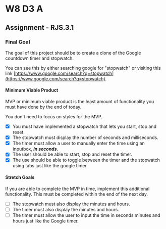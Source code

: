 # W8 D3 A

## Assignment - RJS.3.1

### Final Goal

The goal of this project should be to create a clone of the Google countdown timer and stopwatch.

You can see this by either searching google for "stopwatch" or visiting this link [https://www.google.com/search?q=stopwatch](https://www.google.com/search?q=stopwatch).

#### Minimum Viable Product

MVP or minimum viable product is the least amount of functionality you must have done by the end of today.

You don't need to focus on styles for the MVP.

- [x] You must have implemented a stopwatch that lets you start, stop and reset.
- [x] The stopwatch must display the number of seconds and milliseconds.
- [x] The timer must allow a user to manually enter the time using an inputbox, **_in seconds_**.
- [x] The user should be able to start, stop and reset the timer.
- [x] The use should be able to toggle between the timer and the stopwatch using tabs just like the google timer.

#### Stretch Goals

If you are able to complete the MVP in time, implement this additional functionality.
This must be completed within the end of the next day.

- [ ] The stopwatch must also display the minutes and hours.
- [ ] The timer must also display the minutes and hours.
- [ ] The timer must allow the user to input the time in seconds minutes and hours just like the Google timer.
